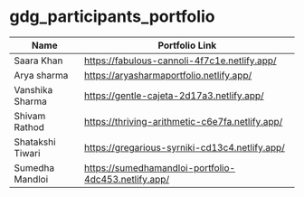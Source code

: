 # gdg_participants_portfolio

| Name          | Portfolio Link                |
|---------------|-------------------------------|
| Saara Khan    |https://fabulous-cannoli-4f7c1e.netlify.app/|
| Arya sharma   |https://aryasharmaportfolio.netlify.app/  |
|  Vanshika Sharma  | https://gentle-cajeta-2d17a3.netlify.app/  |
| Shivam Rathod  | https://thriving-arithmetic-c6e7fa.netlify.app/  |
| Shatakshi Tiwari  | https://gregarious-syrniki-cd13c4.netlify.app/ |
|Sumedha Mandloi | https://sumedhamandloi-portfolio-4dc453.netlify.app/ |
